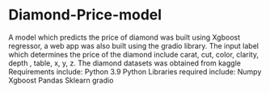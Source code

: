 # Diamond-Price-model
A model which predicts the price of diamond was built using Xgboost regressor, a web app was also built using the gradio library. The input label which determines the price of the diamond include carat, cut, color, clarity, depth , table, x, y, z. The diamond datasets was obtained from kaggle
Requirements include:
Python 3.9
Python Libraries required include:
Numpy
Xgboost
Pandas
Sklearn
gradio
